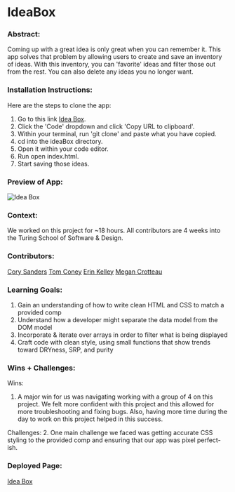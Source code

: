 # IdeaBox

### Abstract:
Coming up with a great idea is only great when you can remember it. This app solves that problem by allowing users to create and save an inventory of ideas. With this inventory, you can 'favorite' ideas and filter those out from the rest. You can also delete any ideas you no longer want.

### Installation Instructions:
Here are the steps to clone the app:
1. Go to this link [Idea Box](https://github.com/corysanders3/ideaBox).
2. Click the 'Code' dropdown and click 'Copy URL to clipboard'.
3. Within your terminal, run 'git clone' and paste what you have copied.
4. cd into the ideaBox directory.
5. Open it within your code editor.
6. Run open index.html.
7. Start saving those ideas.

### Preview of App:
![Idea Box](https://github.com/corysanders3/ideaBox/assets/41808895/1386ddf6-ba73-4bdb-be80-6491fa959893)

### Context:
We worked on this project for ~18 hours. All contributors are 4 weeks into the Turing School of Software & Design.

### Contributors:
[Cory Sanders](https://github.com/corysanders3/)
[Tom Coney](https://github.com/tconey23)
[Erin Kelley](https://github.com/kelleyej)
[Megan Crotteau](https://github.com/crotteau)

### Learning Goals:
1. Gain an understanding of how to write clean HTML and CSS to match a provided comp
2. Understand how a developer might separate the data model from the DOM model
3. Incorporate & iterate over arrays in order to filter what is being displayed
4. Craft code with clean style, using small functions that show trends toward DRYness, SRP, and purity

### Wins + Challenges:
Wins:
1. A major win for us was navigating working with a group of 4 on this project. We felt more confident with this project and this allowed for more troubleshooting and fixing bugs. Also, having more time during the day to work on this project helped in this success.

Challenges:
2. One main challenge we faced was getting accurate CSS styling to the provided comp and ensuring that our app was pixel perfect-ish. 

### Deployed Page:
[Idea Box](https://corysanders3.github.io/ideaBox/)
